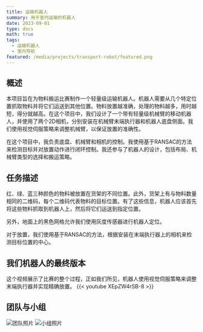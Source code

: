 ```yaml
---
title: 运输机器人
summary: 用于室内运输的机器人
date: 2023-09-01
type: docs
math: true
tags:
  - 运输机器人
  - 室内导航
featured: /media/projects/transport-robot/featured.png
---
```


## 概述
本项目旨在为物料搬运比赛制作一个轻量级运输机器人。机器人需要从几个特定位置抓取物料并将它们运送到其他位置。物料放置越准确，处理的物料越多，用时越短，得分就越高。在这个项目中，我们设计了一个带有轻量级机械臂的移动机器人，并使用了两个2D相机，分别安装在机械臂末端执行器和机器人底盘侧面。我们使用视觉伺服策略来调整机械臂，以保证放置的准确性。

在这个项目中，我负责底盘、机械臂和相机的控制。我使用基于RANSAC的方法来检测目标并对放置动作进行闭环控制。我还参与了机器人的设计，包括布局、机械臂类型的选择和搬运策略。

## 任务描述
红、绿、蓝三种颜色的物料被放置在货架的不同位置。此外，货架上有与物料数量相同的二维码，每个二维码代表物料的目标位置。有了这些信息，机器人应该首先将这些物料抓取到机器人上，然后将它们运送到指定位置。

另外，地面上的黑色网格允许我们使用灰度传感器进行机器人定位。

对于放置，我们使用基于RANSAC的方法，根据安装在末端执行器上的相机来检测目标位置的中心。

## 我们机器人的最终版本
这个视频展示了比赛的整个过程，正如我们所见，机器人使用视觉伺服策略来调整末端执行器并实现精确放置。
{{< youtube XEpZW4rSB-8 >}}

## 团队与小组
![团队照片](/media/projects/transport-robot/Team.jpg "团队")
![小组照片](/media/projects/transport-robot/Large_Team.jpg "小组")

<!--more-->
